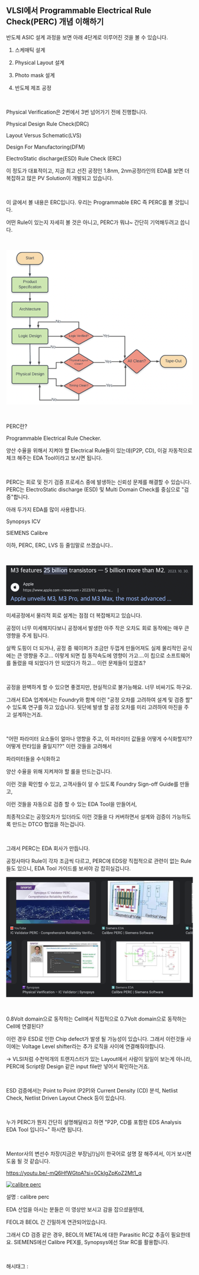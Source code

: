 ## VLSI에서 Programmable Electrical Rule Check(PERC)  개념 이해하기

반도체 ASIC 설계 과정을 보면 아래 4단계로 이루어진 것을 볼 수 있습니다.

1. 스케매틱 설계

2. Physical Layout 설계

3. Photo mask 설계

4. 반도체 제조 공정

​

Physical Verification은 2번에서 3번 넘어가기 전에 진행합니다.

Physical Design Rule Check(DRC)

Layout Versus Schematic(LVS)

Design For Manufactoring(DFM)

ElectroStatic discharge(ESD) Rule Check (ERC)

이 정도가 대표적이고, 지금 최고 선진 공정인 1.8nm, 2nm공정라인의 EDA를 보면 더 복잡하고 많은 PV Solution이 개발되고 있습니다.

​

이 글에서 볼 내용은 ERC입니다. 우리는 Programmable ERC 즉 PERC를 볼 것입니다.

어떤 Rule이 있는지 자세히 볼 것은 아니고, PERC가 뭐냐~ 간단히 기억해두려고 씁니다.

​

![0](./asset/0.png)

​

PERC란?

Programmable Electrical Rule Checker.

양산 수율을 위해서 지켜야 할 Electrical Rule들이 있는데(P2P, CD), 이걸 자동적으로 체크 해주는 EDA Tool이라고 보시면 됩니다.

​

PERC는 회로 및 전기 검증 프로세스 중에 발생하는 신뢰성 문제를 해결할 수 있습니다. PERC는 ElectroStatic discharge (ESD) 및 Multi Domain Check를 중심으로 "검증"합니다.

아래 두가지 EDA를 많이 사용합니다.

Synopsys ICV

SIEMENS Calibre

이하, PERC, ERC, LVS 등 줄임말로 쓰겠습니다..

​

![1](./asset/1.png)

미세공정에서 물리적 회로 설계는 점점 더 복잡해지고 있습니다.

공정이 너무 미세해지다보니 공정에서 발생한 아주 작은 오차도 회로 동작에는 매우 큰 영향을 주게 됩니다.

살짝 도핑이 더 되거나, 공정 중 웨이퍼가 조금만 두껍게 만들어져도 실제 물리적인 공식에는 큰 영향을 주고... 이렇게 되면 칩 동작속도에 영향이 가고....이 칩으로 소프트웨어를 돌렸을 때 되었다가 안 되었다가 하고... 이런 문제들이 있겠죠?

​

공정을 완벽하게 할 수 있으면 좋겠지만, 현실적으로 불가능해요. 너무 비싸기도 하구요.

그래서 EDA 업계에서는 Foundry와 함께 이런 "공정 오차를 고려하여 설계 및 검증 할" 수 있도록 연구를 하고 있습니다. 뒷단에 발생 할 공정 오차를 미리 고려하여 마진을 주고 설계하는거죠.

​

"어떤 파라미터 요소들이 얼마나 영향을 주고, 이 파라미터 값들을 어떻게 수식화할지?? 어떻게 런타임을 줄일지??" 이런 것들을 고려해서

파라미터들을 수식화하고

양산 수율을 위해 지켜져야 할 룰을 만드는겁니다.

이런 것을 확인할 수 있고, 고객사들이 알 수 있도록 Foundry Sign-off Guide를 만들고,

이런 것들을 자동으로 검증 할 수 있는 EDA Tool을 만들어서,

최종적으로는 공정오차가 있더라도 이런 것들을 다 커버하면서 설계와 검증이 가능하도록 만드는 DTCO 협업을 하는겁니다.

​

그래서 PERC는 EDA 회사가 만듭니다.

공정사마다 Rule이 각자 조금씩 다르고, PERC에 EDS랑 직접적으로 관련이 없는 Rule들도 있으니, EDA Tool 가이드를 보셔야 감 잡히실겁니다.

![2](./asset/2.png)

​

0.8Volt domain으로 동작하는 Cell에서 직접적으로 0.7Volt domain으로 동작하는 Cell에 연결된다?

이런 경우 ESD로 인한 Chip defect가 발생 될 가능성이 있습니다. 그래서 이런것들 사이에는 Voltage Level shifter라는 추가 로직을 사이에 연결해줘야합니다.

-> VLSI처럼 수천억개의 트랜지스터가 있는 Layout에서 사람이 일일이 보는게 아니라, PERC에 Script랑 Design 같은 input file만 넣어서 확인하는거죠.

​

ESD 검증에서는 Point to Point (P2P)와  Current Density (CD) 분석, Netlist Check, Netlist Driven Layout Check 등이 있습니다.

​

누가 PERC가 뭔지 간단히 설명해달라고 하면 "P2P, CD를 포함한 EDS Analysis EDA Tool 입니다~" 하시면 됩니다.

​

Mentor사의 변선수 차장(지금은 부장님!)님이 한국어로 설명 잘 해주셔서, 이거 보시면 도움 될 것 같습니다.

https://youtu.be/-mQ6HfWGtoA?si=0CklgZpKoZ2Mt1_q

[![calibre perc](https://i.ytimg.com/vi/-mQ6HfWGtoA/hqdefault.jpg)](https://youtu.be/-mQ6HfWGtoA?si=0CklgZpKoZ2Mt1_q)

설명 : calibre perc

EDA 산업을 아시는 분들은 이 영상만 보시고 감을 잡으셨을텐데,

FEOL과 BEOL 간 긴밀하게 연관되어있습니다.

그래서 CD 검증 같은 경우, BEOL의 METAL에 대한 Parasitic RC값 추출이 필요한데요. SIEMENS에선 Calibre PEX를, Synopsys에선 Star RC를 활용합니다.

​

 해시태그 : 